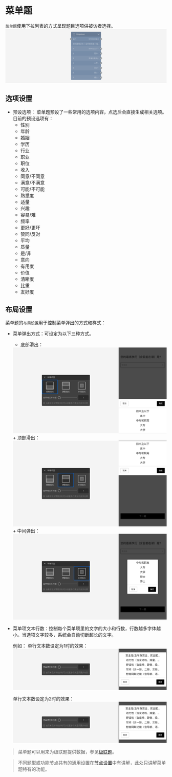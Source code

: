 ```index

```

```tag

```

```summary

```
# 菜单题

`菜单题`使用下拉列表的方式呈现题目选项供被访者选择。
<img src='../../assets/snapshots/nodes/dropdown/node.png'>

## 选项设置

+ 预设选项：
菜单题预设了一些常用的选项内容，点选后会直接生成相关选项。目前的预设选项有：
  + 性别
  + 年龄
  + 婚姻
  + 学历
  + 行业
  + 职业
  + 职位
  + 收入
  + 同意/不同意
  + 满意/不满意
  + 可能/不可能
  + 熟悉度
  + 适量
  + 兴趣
  + 容易/难
  + 频率
  + 更好/更坏
  + 赞同/反对
  + 平均
  + 质量
  + 是/非
  + 意向
  + 有用度
  + 价值
  + 清晰度
  + 比重
  + 友好度

## 布局设置
菜单题的`布局设置`用于控制菜单弹出的方式和样式：

+ 菜单弹出方式：可设定为以下三种方式。
  + 底部滑出：
  <img src='../../assets/snapshots/nodes/dropdown/bottom.png'>
  + 顶部滑出：
  <img src='../../assets/snapshots/nodes/dropdown/top.png'>
  + 中间弹出：
  <img src='../../assets/snapshots/nodes/dropdown/center.png'>

+ 菜单项文本行数：控制每个菜单项里的文字的大小和行数，行数越多字体越小。当选项文字较多，系统会自动切断超长的文字。

  例如：
  单行文本数设定为1时的效果：
  <img src='../../assets/snapshots/nodes/dropdown/line-count-1.png'>

  单行文本数设定为2时的效果：
  <img src='../../assets/snapshots/nodes/dropdown/line-count-1.png'>

> 菜单题可以用来为级联题提供数据，参见[级联题](./cascade.md)。

> 不同题型或功能节点共有的通用设置在[节点设置](../node-setting/concept.md)中有讲解，此处只讲解菜单题特有的功能。